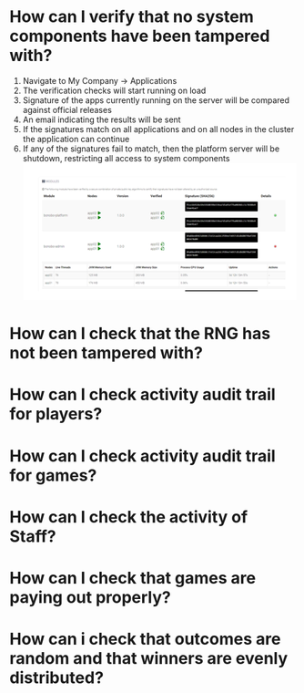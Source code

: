 <!-- TITLE: Platform Administration  -->
<!-- SUBTITLE: Common uses cases for administering your lottery and raffle platform  -->


# How can I verify that no system components have been tampered with?
1. Navigate to My Company -> Applications
2. The verification checks will start running on load
3. Signature of the apps currently running on the server will be compared against official releases
4. An email indicating the results will be sent
5. If the signatures match on all applications and on all nodes in the cluster the application can continue
6. If any of the signatures fail to match, then the platform server will be shutdown, restricting all access to system components
![App Verification](/uploads/app-verification.png "App Verification")
# How can I check that the RNG has not been tampered with?

# How can I check activity audit trail for players?
# How can I check activity audit trail for games?
# How can I check the activity of Staff?
# How can I check that games are paying out properly?
# How can i check that outcomes are random and that  winners are evenly distributed?


